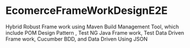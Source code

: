 # EcomerceFrameWorkDesignE2E
Hybrid Robust Frame work using Maven Build Management Tool, which include POM Design Pattern , Test NG Java Frame work, Test Data Driven Frame work, Cucumber BDD, and Data Driven Using JSON 

